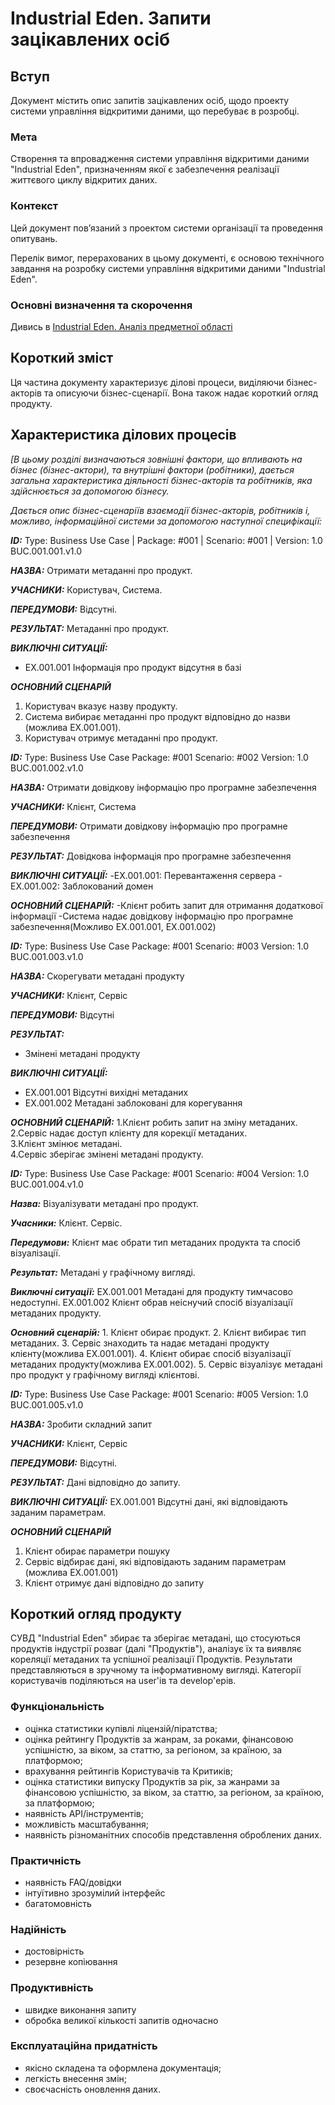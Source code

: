 # Industrial Eden. Запити зацікавлених осіб

## Вступ

Документ містить опис запитів зацікавлених осіб, щодо проекту системи управління відкритими даними, що перебуває в розробці.

### Мета

Створення та впровадження системи управління відкритими даними "Industrial Eden", призначенням якої є забезпечення реалізації життєвого циклу відкритих даних.

### Контекст

Цей документ пов’язаний з проектом системи організації та проведення опитувань.

Перелік вимог, перерахованих в цьому документі, є основою технічного завдання на розробку системи управління відкритими даними "Industrial Eden".

### Основні визначення та скорочення

Дивись в [Industrial Eden. Аналіз предметної області](https://github.com/e-andrew/Industrial_Eden/blob/e-andrew/docs/requirements/state-of-the-art.md)

## Короткий зміст

Ця частина документу характеризує ділові процеси, виділяючи бізнес-акторів та описуючи бізнес-сценарії. Вона також надає короткий огляд продукту.

## Характеристика ділових процесів

*[В цьому розділі визначаються зовнішні фактори, що впливають на бізнес (бізнес-актори),
та внутрішні фактори (робітники), дається загальна характеристика діяльності бізнес-акторів
та робітників, яка здійснюється за допомогою бізнесу.*

*Дається опис бізнес-сценаріїв взаємодії бізнес-акторів, робітників і, можливо, інформаційної системи за допомогою наступної
специфікації:*

***ID:*** Type: Business Use Case | Package: #001 | Scenario: #001 | Version: 1.0
    BUC.001.001.v1.0

***НАЗВА:*** Отримати метаданні про продукт.
    
***УЧАСНИКИ:*** Користувач, Система.

***ПЕРЕДУМОВИ:*** Відсутні.

***РЕЗУЛЬТАТ:*** Метаданні про продукт.

***ВИКЛЮЧНІ СИТУАЦІЇ:***
  - EX.001.001 Інформація про продукт відсутня в базі

***ОСНОВНИЙ СЦЕНАРІЙ***</br>
  1. Користувач вказує назву продукту.</br>
  2. Система вибирає метаданні про продукт відповідно до назви (можлива EX.001.001).</br>
  3. Користувач отримує метаданні про продукт.</br>



***ID:*** Type: Business Use Case Package: #001 Scenario: #002 Version: 1.0
BUC.001.002.v1.0

***НАЗВА:*** Отримати довідкову інформацію про програмне забезпечення
    

***УЧАСНИКИ:*** Клієнт, Система

***ПЕРЕДУМОВИ:*** Отримати довідкову інформацію про програмне забезпечення

***РЕЗУЛЬТАТ:*** Довідкова інформація про програмне забезпечення

***ВИКЛЮЧНІ СИТУАЦІЇ:***
	-EX.001.001: Перевантаження сервера
	-EX.001.002: Заблокований домен

***ОСНОВНИЙ СЦЕНАРІЙ:*** 
	-Клієнт робить запит для отримання додаткової інформації
	-Система надає довідкову інформацію про програмне забезпечення(Можливо EX.001.001, EX.001.002)</br>
	
	

***ID:*** Type: Business Use Case Package: #001 Scenario: #003 Version: 1.0
BUC.001.003.v1.0

***НАЗВА:*** Скорегувати метадані продукту
    
***УЧАСНИКИ:*** Клієнт, Сервіс

***ПЕРЕДУМОВИ:*** Відсутні

***РЕЗУЛЬТАТ:***
  - Змінені метадані продукту

***ВИКЛЮЧНІ СИТУАЦІЇ:***
  - EX.001.001 Відсутні вихідні метаданих
  - EX.001.002 Метадані заблоковані для корегування 

***ОСНОВНИЙ СЦЕНАРІЙ:*** 1.Клієнт робить запит на зміну метаданих.</br>
                      2.Сервіс надає доступ клієнту для корекції метаданих.</br>
                      3.Клієнт змінює метадані.</br>
                      4.Сервіс зберігає змінені метадані продукту.</br>

***ІD:*** Type: Business Use Case Package: #001 Scenario: #004 Version: 1.0 
	BUC.001.004.v1.0

***Назва:***  Візуалізувати метадані про продукт.

***Учасники:*** Клієнт. Сервіс.

***Передумови:*** Клієнт має обрати тип метаданих продукта та спосіб візуалізації.

***Результат:*** Метадані у графічному вигляді.

***Виключні ситуації:***  EX.001.001 Метадані для продукту тимчасово недоступні.
					EX.001.002 Клієнт обрав неіснучий спосіб візуалізації метаданих продукту. 
			

***Основний сценарій:***  1. Клієнт обирає продукт.
					2. Клієнт вибирає тип метаданих.
					3. Сервіс знаходить та надає метадані продукту клієнту(можлива EX.001.001).
					4. Клієнт обирає спосіб візуалізації метаданих продукту(можлива EX.001.002).
					5. Сервіс візуалізує метадані про продукт у графічному вигляді клієнтові. 


***ID:*** Type: Business Use Case Package: #001 Scenario: #005 Version: 1.0
BUC.001.005.v1.0

***НАЗВА:*** Зробити складний запит

***УЧАСНИКИ:***
  Клієнт, Сервіс

***ПЕРЕДУМОВИ:*** Відсутні.

***РЕЗУЛЬТАТ:*** Дані відповідно до запиту.

***ВИКЛЮЧНІ СИТУАЦІЇ:*** EX.001.001 Відсутні дані, які відповідають заданим параметрам.

***ОСНОВНИЙ СЦЕНАРІЙ***
  1. Клієнт обирає параметри пошуку</br>
  2. Сервіс відбирає дані, які відповідають заданим параметрам (можлива EX.001.001)</br>
  3. Клієнт отримує дані відповідно до запиту</br>

## Короткий огляд продукту

СУВД "Industrial Eden" збирає та зберігає метадані, що стосуються продуктів індустрії розваг (далі "Продуктів"), аналізує їх та виявляє кореляції метаданих та успішної реалізації Продуктів. Результати представляються в зручному та інформативному вигляді. Категорії користувачів поділяються на user'ів та develop'ерів.

### Функціональність
  - оцінка статистики купівлі ліцензій/піратства;
  - оцінка рейтингу Продуктів за жанрам, за роками, фінансовою успішністю, за віком, за статтю, за регіоном, за країною, за платформою;
  - врахування рейтингів Користувачів та Критиків;
  - оцінка статистики випуску Продуктів за рік, за жанрами за фінансовою успішністю, за віком, за статтю, за регіоном, за країною, за платформою;
  - наявність API/інструментів;
  - можливість масштабування;
  - наявність різноманітних способів представлення оброблених даних.

### Практичність
  - наявність FAQ/довідки
  - інтуїтивно зрозумілий інтерфейс
  - багатомовність

### Надійність
  - достовірність
  - резервне копіювання

### Продуктивність
  - швидке виконання запиту
  - обробка великої кількості запитів одночасно

### Експлуатаційна придатність
  - якісно складена та оформлена документація;
  - легкість внесення змін;
  - своєчасність оновлення даних.
